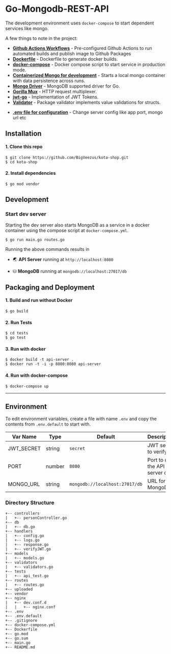 # Go-Mongodb-REST-API

The development environment uses `docker-compose` to start dependent services like mongo.

A few things to note in the project:

- **[Github Actions Workflows](https://github.com/BigVeezus/kota-shop/tree/main/.github/workflows)** - Pre-configured Github Actions to run automated builds and publish image to Github Packages
- **[Dockerfile](https://github.com/BigVeezus/kota-shop/blob/main/Dockerfile)** - Dockerfile to generate docker builds.
- **[docker-compose](https://github.com/BigVeezus/kota-shop/blob/main/docker-compose.yml)** - Docker compose script to start service in production mode.
- **[Containerized Mongo for development](#development)** - Starts a local mongo container with data persistence across runs.
- **[Mongo Driver](https://go.mongodb.org/mongo-driver)** - MongoDB supported driver for Go.
- **[Gorilla Mux](https://go.mongodb.org/mongo-driver)** - HTTP request multiplexer.
- **[jwt-go](https://github.com/dgrijalva/jwt-go)** - Implementation of JWT Tokens.
- **[Validator](https://gopkg.in/go-playground/validator.v9)** - Package validator implements value validations for structs.
<!-- * **[OpenAPI 3.0 Spec](https://github.com/sidhantpanda/docker-express-typescript-boilerplate/blob/master/openapi.json)** - A starter template to get started with API documentation using OpenAPI 3.0. This API spec is also available when running the development server at `http://localhost:3000/dev/api-docs` -->
- **[.env file for configuration](#environment)** - Change server config like app port, mongo url etc

## Installation

#### 1. Clone this repo

```
$ git clone https://github.com/BigVeezus/kota-shop.git
$ cd kota-shop
```

#### 2. Install dependencies

```
$ go mod vendor
```

## Development

### Start dev server

Starting the dev server also starts MongoDB as a service in a docker container using the compose script at `docker-compose.yml`.

```
$ go run main.go routes.go
```

Running the above commands results in

- 🌏 **API Server** running at `http://localhost:8080`
<!-- * ⚙️**Swagger UI** at `http://localhost:3000/dev/api-docs` -->
- ⛁ **MongoDB** running at `mongodb://localhost:27017/db`

## Packaging and Deployment

#### 1. Build and run without Docker

```
$ go build
```

#### 2. Run Tests

```
$ cd tests
$ go test
```

#### 3. Run with docker

```
$ docker build -t api-server .
$ docker run -t -i -p 8080:8080 api-server
```

#### 4. Run with docker-compose

```
$ docker-compose up
```

---

## Environment

To edit environment variables, create a file with name `.env` and copy the contents from `.env.default` to start with.

| Var Name   | Type   | Default                        | Description                   |
| ---------- | ------ | ------------------------------ | ----------------------------- |
| JWT_SECRET | string | `secret`                       | JWT secret to verify          |
| PORT       | number | `8080`                         | Port to run the API server on |
| MONGO_URL  | string | `mongodb://localhost:27017/db` | URL for MongoDB               |

<!-- ## Logging
The application uses [winston](https://github.com/winstonjs/winston) as the default logger. The configuration file is at `src/logger.ts`.
* All logs are saved in `./logs` directory and at `/logs` in the docker container.
* The `docker-compose` file has a volume attached to container to expose host directory to the container for writing logs.
* Console messages are prettified
* Each line in error log file is a stringified JSON. -->

### Directory Structure

```
+-- controllers
|   +-- personController.go
+-- db
|   +-- db.go
+-- handlers
|   +-- config.go
|   +-- logs.go
|   +-- response.go
|   +-- verifyJWT.go
+-- models
|   +-- models.go
+-- validators
|   +-- validators.go
+-- tests
|   +-- api_test.go
+-- routes
|   +-- routes.go
+-- uploaded
+-- vendor
+-- nginx
|   +-- dev.conf.d
|   |   +-- nginx.conf
+-- .env
+-- .env.default
+-- .gitignore
+-- docker-compose.yml
+-- Dockerfile
+-- go.mod
+-- go.sum
+-- main.go
+-- README.md
```
